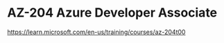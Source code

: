 # AZ-204 Azure Developer Associate

https://learn.microsoft.com/en-us/training/courses/az-204t00






